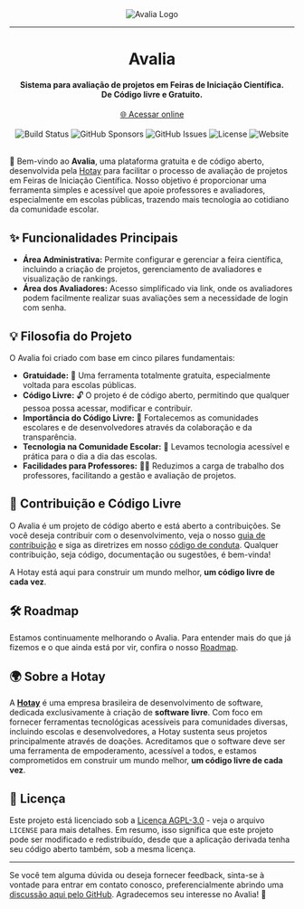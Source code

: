 <div align="center"><img align="center" src="https://raw.githubusercontent.com/hotaydev/avalia/main/.github/images/avalia-title.png" alt="Avalia Logo" /></div>

---

<h1 align="center">Avalia</h1>
<h4 align="center">Sistema para avaliação de projetos em Feiras de Iniciação Científica.<br/>De Código livre e Gratuito.</h4>


<div align="center"><a href="https://avalia.hotay.dev/" target="_blank">🌐 Acessar online</a></div>
&nbsp;

<div align="center">
  <img alt="Build Status" src="https://img.shields.io/github/actions/workflow/status/hotaydev/avalia/build.yaml?branch=main&link=https%3A%2F%2Fgithub.com%2Fhotaydev%2Favalia%2Factions%2Fworkflows%2Fbuild.yaml&label=Build">
  <img alt="GitHub Sponsors" src="https://img.shields.io/github/sponsors/hotaydev?label=Sponsors">
  <img alt="GitHub Issues" src="https://img.shields.io/github/issues/hotaydev/avalia?label=Issues">
  <img alt="License" src="https://img.shields.io/github/license/hotaydev/avalia?color=blue&label=Licen%C3%A7a">
  <img alt="Website" src="https://img.shields.io/website?url=https%3A%2F%2Favalia.hotay.dev&up_message=online&down_message=offline&label=Plataforma%20Web">
</div>
&nbsp;


🎉 Bem-vindo ao **Avalia**, uma plataforma gratuita e de código aberto, desenvolvida pela [Hotay](#sobre-a-hotay) para facilitar o processo de avaliação de projetos em Feiras de Iniciação Científica. Nosso objetivo é proporcionar uma ferramenta simples e acessível que apoie professores e avaliadores, especialmente em escolas públicas, trazendo mais tecnologia ao cotidiano da comunidade escolar.

## ✨ Funcionalidades Principais

- **Área Administrativa:** Permite configurar e gerenciar a feira científica, incluindo a criação de projetos, gerenciamento de avaliadores e visualização de rankings.
- **Área dos Avaliadores:** Acesso simplificado via link, onde os avaliadores podem facilmente realizar suas avaliações sem a necessidade de login com senha.

## 💡 Filosofia do Projeto

O Avalia foi criado com base em cinco pilares fundamentais:

- **Gratuidade:** 💸 Uma ferramenta totalmente gratuita, especialmente voltada para escolas públicas.
- **Código Livre:** 🔓 O projeto é de código aberto, permitindo que qualquer pessoa possa acessar, modificar e contribuir.
- **Importância do Código Livre:** 🤝 Fortalecemos as comunidades escolares e de desenvolvedores através da colaboração e da transparência.
- **Tecnologia na Comunidade Escolar:** 🏫 Levamos tecnologia acessível e prática para o dia a dia das escolas.
- **Facilidades para Professores:** 👩‍🏫 Reduzimos a carga de trabalho dos professores, facilitando a gestão e avaliação de projetos.

## 🚀 Contribuição e Código Livre

O Avalia é um projeto de código aberto e está aberto a contribuições. Se você deseja contribuir com o desenvolvimento, veja o nosso [guia de contribuição](./CONTRIBUTING.md) e siga as diretrizes em nosso [código de conduta](.github/CODE_OF_CONDUCT.md). Qualquer contribuição, seja código, documentação ou sugestões, é bem-vinda!

A Hotay está aqui para construir um mundo melhor, **um código livre de cada vez**.

## 🛠️ Roadmap

Estamos continuamente melhorando o Avalia. Para entender mais do que já fizemos e o que ainda está por vir, confira o nosso [Roadmap](./ROADMAP.md).

## 🌍 Sobre a Hotay

A **[Hotay](https://www.hotay.dev)** é uma empresa brasileira de desenvolvimento de software, dedicada exclusivamente à criação de **software livre**. Com foco em fornecer ferramentas tecnológicas acessíveis para comunidades diversas, incluindo escolas e desenvolvedores, a Hotay sustenta seus projetos principalmente através de doações. Acreditamos que o software deve ser uma ferramenta de empoderamento, acessível a todos, e estamos comprometidos em construir um mundo melhor, **um código livre de cada vez**.

## 📜 Licença

Este projeto está licenciado sob a [Licença AGPL-3.0](LICENSE) - veja o arquivo `LICENSE` para mais detalhes.
Em resumo, isso significa que este projeto pode ser modificado e redistribuído, desde que a aplicação derivada tenha seu código aberto também, sob a mesma licença.

---

Se você tem alguma dúvida ou deseja fornecer feedback, sinta-se à vontade para entrar em contato conosco, preferencialmente abrindo uma [discussão aqui pelo GitHub](https://github.com/hotaydev/avalia/discussions). Agradecemos seu interesse no Avalia! 💬
